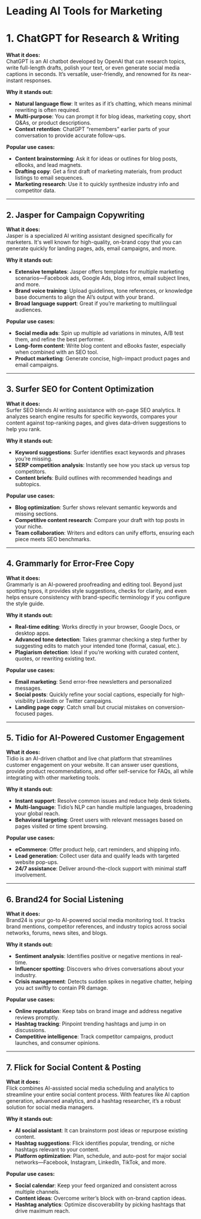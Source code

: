 # Leading AI Tools for Marketing

# 1. ChatGPT for Research & Writing

**What it does:**  
ChatGPT is an AI chatbot developed by OpenAI that can research topics, write full-length drafts, polish your text, or even generate social media captions in seconds. It’s versatile, user-friendly, and renowned for its near-instant responses.

**Why it stands out:**  
- **Natural language flow**: It writes as if it’s chatting, which means minimal rewriting is often required.  
- **Multi-purpose**: You can prompt it for blog ideas, marketing copy, short Q&As, or product descriptions.  
- **Context retention**: ChatGPT “remembers” earlier parts of your conversation to provide accurate follow-ups.  

**Popular use cases:**  
- **Content brainstorming**: Ask it for ideas or outlines for blog posts, eBooks, and lead magnets.  
- **Drafting copy**: Get a first draft of marketing materials, from product listings to email sequences.  
- **Marketing research**: Use it to quickly synthesize industry info and competitor data.  

---

## 2. Jasper for Campaign Copywriting

**What it does:**  
Jasper is a specialized AI writing assistant designed specifically for marketers. It's well known for high-quality, on-brand copy that you can generate quickly for landing pages, ads, email campaigns, and more.

**Why it stands out:**  
- **Extensive templates**: Jasper offers templates for multiple marketing scenarios—Facebook ads, Google Ads, blog intros, email subject lines, and more.  
- **Brand voice training**: Upload guidelines, tone references, or knowledge base documents to align the AI’s output with your brand.  
- **Broad language support**: Great if you’re marketing to multilingual audiences.  

**Popular use cases:**  
- **Social media ads**: Spin up multiple ad variations in minutes, A/B test them, and refine the best performer.  
- **Long-form content**: Write blog content and eBooks faster, especially when combined with an SEO tool.  
- **Product marketing**: Generate concise, high-impact product pages and email campaigns.  

---

## 3. Surfer SEO for Content Optimization

**What it does:**  
Surfer SEO blends AI writing assistance with on-page SEO analytics. It analyzes search engine results for specific keywords, compares your content against top-ranking pages, and gives data-driven suggestions to help you rank.

**Why it stands out:**  
- **Keyword suggestions**: Surfer identifies exact keywords and phrases you’re missing.  
- **SERP competition analysis**: Instantly see how you stack up versus top competitors.  
- **Content briefs**: Build outlines with recommended headings and subtopics.  

**Popular use cases:**  
- **Blog optimization**: Surfer shows relevant semantic keywords and missing sections.  
- **Competitive content research**: Compare your draft with top posts in your niche.  
- **Team collaboration**: Writers and editors can unify efforts, ensuring each piece meets SEO benchmarks.  

---

## 4. Grammarly for Error-Free Copy

**What it does:**  
Grammarly is an AI-powered proofreading and editing tool. Beyond just spotting typos, it provides style suggestions, checks for clarity, and even helps ensure consistency with brand-specific terminology if you configure the style guide.

**Why it stands out:**  
- **Real-time editing**: Works directly in your browser, Google Docs, or desktop apps.  
- **Advanced tone detection**: Takes grammar checking a step further by suggesting edits to match your intended tone (formal, casual, etc.).  
- **Plagiarism detection**: Ideal if you’re working with curated content, quotes, or rewriting existing text.  

**Popular use cases:**  
- **Email marketing**: Send error-free newsletters and personalized messages.  
- **Social posts**: Quickly refine your social captions, especially for high-visibility LinkedIn or Twitter campaigns.  
- **Landing page copy**: Catch small but crucial mistakes on conversion-focused pages.  

---

## 5. Tidio for AI-Powered Customer Engagement

**What it does:**  
Tidio is an AI-driven chatbot and live chat platform that streamlines customer engagement on your website. It can answer user questions, provide product recommendations, and offer self-service for FAQs, all while integrating with other marketing tools.

**Why it stands out:**  
- **Instant support**: Resolve common issues and reduce help desk tickets.  
- **Multi-language**: Tidio’s NLP can handle multiple languages, broadening your global reach.  
- **Behavioral targeting**: Greet users with relevant messages based on pages visited or time spent browsing.  

**Popular use cases:**  
- **eCommerce**: Offer product help, cart reminders, and shipping info.  
- **Lead generation**: Collect user data and qualify leads with targeted website pop-ups.  
- **24/7 assistance**: Deliver around-the-clock support with minimal staff involvement.  

---

## 6. Brand24 for Social Listening

**What it does:**  
Brand24 is your go-to AI-powered social media monitoring tool. It tracks brand mentions, competitor references, and industry topics across social networks, forums, news sites, and blogs.

**Why it stands out:**  
- **Sentiment analysis**: Identifies positive or negative mentions in real-time.  
- **Influencer spotting**: Discovers who drives conversations about your industry.  
- **Crisis management**: Detects sudden spikes in negative chatter, helping you act swiftly to contain PR damage.  

**Popular use cases:**  
- **Online reputation**: Keep tabs on brand image and address negative reviews promptly.  
- **Hashtag tracking**: Pinpoint trending hashtags and jump in on discussions.  
- **Competitive intelligence**: Track competitor campaigns, product launches, and consumer opinions.  

---

## 7. Flick for Social Content & Posting

**What it does:**  
Flick combines AI-assisted social media scheduling and analytics to streamline your entire social content process. With features like AI caption generation, advanced analytics, and a hashtag researcher, it’s a robust solution for social media managers.

**Why it stands out:**  
- **AI social assistant**: It can brainstorm post ideas or repurpose existing content.  
- **Hashtag suggestions**: Flick identifies popular, trending, or niche hashtags relevant to your content.  
- **Platform optimization**: Plan, schedule, and auto-post for major social networks—Facebook, Instagram, LinkedIn, TikTok, and more.  

**Popular use cases:**  
- **Social calendar**: Keep your feed organized and consistent across multiple channels.  
- **Content ideas**: Overcome writer’s block with on-brand caption ideas.  
- **Hashtag analytics**: Optimize discoverability by picking hashtags that drive maximum reach.  
